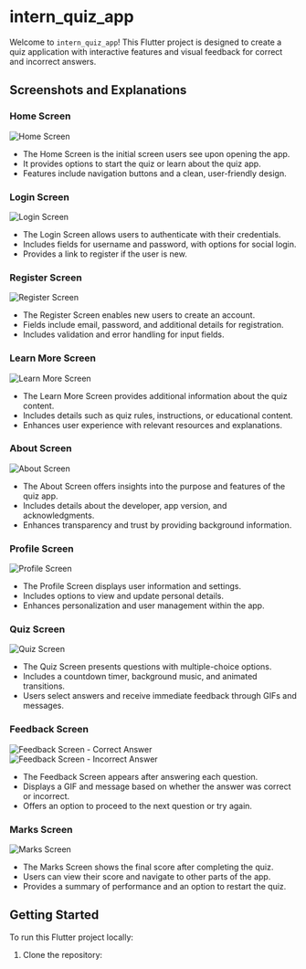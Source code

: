 # intern_quiz_app

Welcome to `intern_quiz_app`! This Flutter project is designed to create a quiz application with interactive features and visual feedback for correct and incorrect answers.

## Screenshots and Explanations

### Home Screen

![Home Screen](screenshots/home_screen.png)

- The Home Screen is the initial screen users see upon opening the app.
- It provides options to start the quiz or learn about the quiz app.
- Features include navigation buttons and a clean, user-friendly design.

### Login Screen

![Login Screen](screenshots/login_screen.png)

- The Login Screen allows users to authenticate with their credentials.
- Includes fields for username and password, with options for social login.
- Provides a link to register if the user is new.

### Register Screen

![Register Screen](screenshots/register_screen.png)

- The Register Screen enables new users to create an account.
- Fields include email, password, and additional details for registration.
- Includes validation and error handling for input fields.

### Learn More Screen

![Learn More Screen](screenshots/pdf_selection_screen.png)

- The Learn More Screen provides additional information about the quiz content.
- Includes details such as quiz rules, instructions, or educational content.
- Enhances user experience with relevant resources and explanations.

### About Screen

![About Screen](screenshots/about_screen.png)

- The About Screen offers insights into the purpose and features of the quiz app.
- Includes details about the developer, app version, and acknowledgments.
- Enhances transparency and trust by providing background information.

### Profile Screen

![Profile Screen](screenshots/profile_screen.png)

- The Profile Screen displays user information and settings.
- Includes options to view and update personal details.
- Enhances personalization and user management within the app.

### Quiz Screen

![Quiz Screen](screenshots/quiz_screen.png)

- The Quiz Screen presents questions with multiple-choice options.
- Includes a countdown timer, background music, and animated transitions.
- Users select answers and receive immediate feedback through GIFs and messages.

### Feedback Screen

![Feedback Screen - Correct Answer](screenshots/correct_feedback_screen.png)
![Feedback Screen - Incorrect Answer](screenshots/incorrect_feedback_screen.png)

- The Feedback Screen appears after answering each question.
- Displays a GIF and message based on whether the answer was correct or incorrect.
- Offers an option to proceed to the next question or try again.

### Marks Screen

![Marks Screen](screenshots/marks_screen.png)

- The Marks Screen shows the final score after completing the quiz.
- Users can view their score and navigate to other parts of the app.
- Provides a summary of performance and an option to restart the quiz.

## Getting Started

To run this Flutter project locally:

1. Clone the repository:

